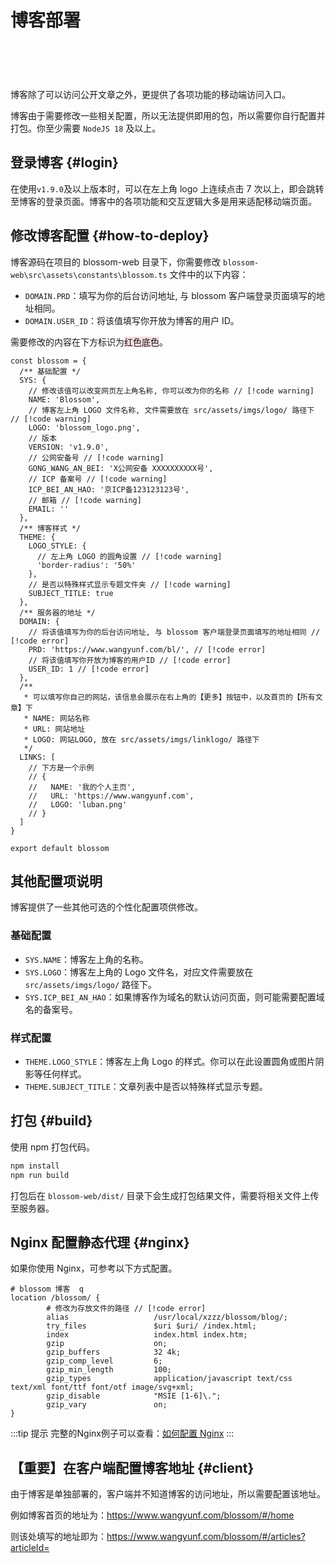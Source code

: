 <script setup lang="ts">
import { onMounted } from 'vue'
import { info } from '../../scripts/stat-api'

onMounted(() => {
  info()
})
</script>

# 博客部署

<br/>
<bl-img src="../../imgs/blog/home.png"/>

<div style="display:flex;flex-direction: row;justify-content: flex-start;overflow-x:scroll;padding:  10px;margin-top:20px;">
<div style="min-width:33%;margin-right:10px;"><bl-img src="../../imgs/blog/home_m.png" width="230px" /></div>
<div style="min-width:33%;margin-right:10px;"><bl-img src="../../imgs/blog/article_m.png" width="230px" /></div>
<div style="min-width:33%;margin-right:10px;"><bl-img src="../../imgs/plan/plan_m.png" width="230px" /></div>
<div style="min-width:33%;margin-right:10px;"><bl-img src="../../imgs/todo/todo_m.png" width="230px" /></div>
<div style="min-width:33%;margin-right:10px;"><bl-img src="../../imgs/note/note_m.png" width="230px" /></div>
</div>

博客除了可以访问公开文章之外，更提供了各项功能的移动端访问入口。

博客由于需要修改一些相关配置，所以无法提供即用的包，所以需要你自行配置并打包。你至少需要 `NodeJS 18` 及以上。

## 登录博客 {#login}

在使用`v1.9.0`及以上版本时，可以在左上角 logo 上连续点击 7 次以上，即会跳转至博客的登录页面。博客中的各项功能和交互逻辑大多是用来适配移动端页面。

## 修改博客配置 {#how-to-deploy}

博客源码在项目的 blossom-web 目录下，你需要修改 `blossom-web\src\assets\constants\blossom.ts` 文件中的以下内容：

- `DOMAIN.PRD`：填写为你的后台访问地址, 与 blossom 客户端登录页面填写的地址相同。
- `DOMAIN.USER_ID`：将该值填写你开放为博客的用户 ID。

需要修改的内容在下方标识为<span style="background-color:#F5DCE1">红色底色</span>。

<!--
// [!code warning]
// [!code error]
 -->

```typescript:line-numbers
const blossom = {
  /** 基础配置 */
  SYS: {
    // 修改该值可以改变网页左上角名称, 你可以改为你的名称 // [!code warning]
    NAME: 'Blossom',
    // 博客左上角 LOGO 文件名称, 文件需要放在 src/assets/imgs/logo/ 路径下 // [!code warning]
    LOGO: 'blossom_logo.png',
    // 版本
    VERSION: 'v1.9.0',
    // 公网安备号 // [!code warning]
    GONG_WANG_AN_BEI: 'X公网安备 XXXXXXXXXX号',
    // ICP 备案号 // [!code warning]
    ICP_BEI_AN_HAO: '京ICP备123123123号',
    // 邮箱 // [!code warning]
    EMAIL: ''
  },
  /** 博客样式 */
  THEME: {
    LOGO_STYLE: {
      // 左上角 LOGO 的圆角设置 // [!code warning]
      'border-radius': '50%'
    },
    // 是否以特殊样式显示专题文件夹 // [!code warning]
    SUBJECT_TITLE: true
  },
  /** 服务器的地址 */
  DOMAIN: {
    // 将该值填写为你的后台访问地址, 与 blossom 客户端登录页面填写的地址相同 // [!code error]
    PRD: 'https://www.wangyunf.com/bl/', // [!code error]
    // 将该值填写你开放为博客的用户ID // [!code error]
    USER_ID: 1 // [!code error]
  },
  /**
   * 可以填写你自己的网站，该信息会展示在右上角的【更多】按钮中，以及首页的【所有文章】下
   * NAME: 网站名称
   * URL: 网站地址
   * LOGO: 网站LOGO, 放在 src/assets/imgs/linklogo/ 路径下
   */
  LINKS: [
    // 下方是一个示例
    // {
    //   NAME: '我的个人主页',
    //   URL: 'https://www.wangyunf.com',
    //   LOGO: 'luban.png'
    // }
  ]
}

export default blossom

```

## 其他配置项说明

博客提供了一些其他可选的个性化配置项供修改。

### 基础配置

- `SYS.NAME`：博客左上角的名称。
- `SYS.LOGO`：博客左上角的 Logo 文件名，对应文件需要放在 `src/assets/imgs/logo/` 路径下。
- `SYS.ICP_BEI_AN_HAO`：如果博客作为域名的默认访问页面，则可能需要配置域名的备案号。

### 样式配置

- `THEME.LOGO_STYLE`：博客左上角 Logo 的样式。你可以在此设置圆角或图片阴影等任何样式。
- `THEME.SUBJECT_TITLE`：文章列表中是否以特殊样式显示专题。

## 打包 {#build}

使用 npm 打包代码。

```bash
npm install
npm run build
```

打包后在 `blossom-web/dist/` 目录下会生成打包结果文件，需要将相关文件上传至服务器。

## Nginx 配置静态代理 {#nginx}

如果你使用 Nginx，可参考以下方式配置。

```shell
# blossom 博客  q
location /blossom/ {
        # 修改为存放文件的路径 // [!code error]
        alias                   /usr/local/xzzz/blossom/blog/;
        try_files               $uri $uri/ /index.html;
        index                   index.html index.htm;
        gzip                    on;
        gzip_buffers            32 4k;
        gzip_comp_level         6;
        gzip_min_length         100;
        gzip_types              application/javascript text/css text/xml font/ttf font/otf image/svg+xml;
        gzip_disable            "MSIE [1-6]\.";
        gzip_vary               on;
}

```

:::tip 提示
完整的Nginx例子可以查看：[如何配置 Nginx](./faq#how-config-nginx)
:::

## 【重要】在客户端配置博客地址 {#client}

由于博客是单独部署的，客户端并不知道博客的访问地址，所以需要配置该地址。

<bl-img src="../../imgs/setting/blog_url.png" width="700px"/>

例如博客首页的地址为：https://www.wangyunf.com/blossom/#/home

则该处填写的地址即为：https://www.wangyunf.com/blossom/#/articles?articleId=